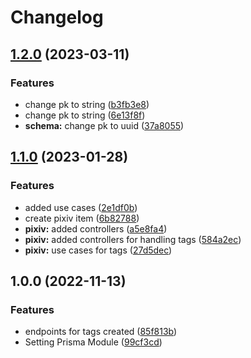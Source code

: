 # Changelog

## [1.2.0](https://github.com/JoshAlexis/aninotes-clean-architecture/compare/v1.1.0...v1.2.0) (2023-03-11)


### Features

* change pk to string ([b3fb3e8](https://github.com/JoshAlexis/aninotes-clean-architecture/commit/b3fb3e853d063ec397a42de68b5a0693876449a2))
* change pk to string ([6e13f8f](https://github.com/JoshAlexis/aninotes-clean-architecture/commit/6e13f8fc8143e4eae5b490cdebc9e4f75f39dc67))
* **schema:** change pk to uuid ([37a8055](https://github.com/JoshAlexis/aninotes-clean-architecture/commit/37a8055a2502b726f9dfb4cba903b7b76352e890))

## [1.1.0](https://github.com/JoshAlexis/aninotes-clean-architecture/compare/v1.0.0...v1.1.0) (2023-01-28)


### Features

* added use cases ([2e1df0b](https://github.com/JoshAlexis/aninotes-clean-architecture/commit/2e1df0bce0e422b5fde2009d72116ce38016b98f))
* create pixiv item ([6b82788](https://github.com/JoshAlexis/aninotes-clean-architecture/commit/6b82788594c1b4e1a78fb77d0c53dca8e46eb9c4))
* **pixiv:** added controllers ([a5e8fa4](https://github.com/JoshAlexis/aninotes-clean-architecture/commit/a5e8fa43159887f677f88a250173fa870d942d2c))
* **pixiv:** added controllers for handling tags ([584a2ec](https://github.com/JoshAlexis/aninotes-clean-architecture/commit/584a2ec7f3ad3a1a0a7fc2589cd004db65b5b902))
* **pixiv:** use cases for tags ([27d5dec](https://github.com/JoshAlexis/aninotes-clean-architecture/commit/27d5dec75fa7ca69b62276bbfb5854821e5b2c6a))

## 1.0.0 (2022-11-13)


### Features

* endpoints for tags created ([85f813b](https://github.com/JoshAlexis/aninotes-clean-architecture/commit/85f813b0e2f4e62fe7d1aab0083541453cff3bc0))
* Setting Prisma Module ([99cf3cd](https://github.com/JoshAlexis/aninotes-clean-architecture/commit/99cf3cd1b5c5d2b6e4d79981a5523d0a7ee2e64c))
